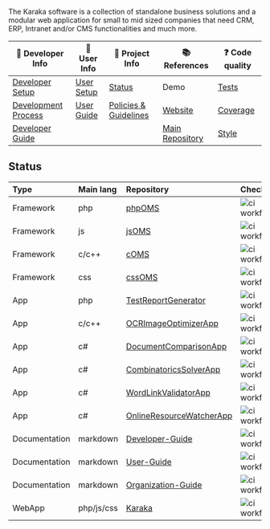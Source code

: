 The Karaka software is a collection of standalone business solutions and a modular web application for small to mid sized companies that need CRM, ERP, Intranet and/or CMS functionalities and much more.

<div align="center">

| :orange_book: Developer Info | :green_book: User Info | :blue_book: Project Info | :books: References | :question: Code quality |
| ---------------------------- | ---------------------- | ------------------------ | ------------------ | ----------------------- |
| [Developer Setup](https://github.com/Karaka-Management/Developer-Guide/blob/develop/general/setup.md) | [User Setup](https://github.com/Karaka-Management/Documentation/blob/develop/setup/install.md) | [Status](https://github.com/Karaka-Management/Docs/blob/master/Project/PROJECT.md) | Demo | [Tests](https://github.com/Karaka-Management/Organization-Guide/blob/master/Processes/01_Development.md#tests) |
| [Development Process](https://github.com/Karaka-Management/Organization-Guide/blob/master/Processes/01_Development.md) | [User Guide](https://github.com/Karaka-Management/Documentation) | [Policies & Guidelines](https://github.com/Karaka-Management/Docs/tree/master/Policies%20%26%20Guidelines) | [Website](https://jingga.app) | [Coverage](https://github.com/Karaka-Management/Developer-Guide/blob/develop/quality/inspections.md#how-and-what-to-test) |
| [Developer Guide](https://github.com/Karaka-Management/Developer-Guide) | | | [Main Repository](https://github.com/Karaka-Management/Karaka) | [Style](https://github.com/Karaka-Management/Organization-Guide/blob/master/Processes/01_Development.md#code-style) |

</div>

## Status

<div align="center">

| Type      | Main lang | Repository | Checks | Build  |
| :-------- | :-------- | :--------- | :----- | :----- |
| Framework | php       | [phpOMS](https://github.com/Karaka-Management/phpOMS)     | ![ci workflow](https://github.com/Karaka-Management/phpOMS/actions/workflows/main.yml/badge.svg) | |
| Framework | js        | [jsOMS](https://github.com/Karaka-Management/jsOMS)      | ![ci workflow](https://github.com/Karaka-Management/jsOMS/actions/workflows/main.yml/badge.svg) | |
| Framework | c/c++     | [cOMS](https://github.com/Karaka-Management/cOMS)       | ![ci workflow](https://github.com/Karaka-Management/cOMS/actions/workflows/main.yml/badge.svg) | |
| Framework | css       | [cssOMS](https://github.com/Karaka-Management/cssOMS)     | ![ci workflow](https://github.com/Karaka-Management/cssOMS/actions/workflows/main.yml/badge.svg) | |
| App      | php       | [TestReportGenerator](https://github.com/Karaka-Management/TestReportGenerator) | ![ci workflow](https://github.com/Karaka-Management/TestReportGenerator/actions/workflows/main.yml/badge.svg) | ![cd workflow](https://github.com/Karaka-Management/TestReportGenerator/actions/workflows/cd.yml/badge.svg) |
| App      | c/c++     | [OCRImageOptimizerApp](https://github.com/Karaka-Management/OCRImageOptimizerApp) | ![ci workflow](https://github.com/Karaka-Management/OCRImageOptimizerApp/actions/workflows/main.yml/badge.svg) | ![cd workflow](https://github.com/Karaka-Management/OCRImageOptimizerApp/actions/workflows/cd.yml/badge.svg) |
| App      | c#        | [DocumentComparisonApp](https://github.com/Karaka-Management/DocumentComparisonApp) | ![ci workflow](https://github.com/Karaka-Management/DocumentComparisonApp/actions/workflows/main.yml/badge.svg) | ![cd workflow](https://github.com/Karaka-Management/DocumentComparisonApp/actions/workflows/cd.yml/badge.svg) |
| App      | c#        | [CombinatoricsSolverApp](https://github.com/Karaka-Management/CombinatoricsSolverApp) | ![ci workflow](https://github.com/Karaka-Management/CombinatoricsSolverApp/actions/workflows/main.yml/badge.svg) | ![cd workflow](https://github.com/Karaka-Management/CombinatoricsSolverApp/actions/workflows/cd.yml/badge.svg) |
| App      | c#        | [WordLinkValidatorApp](https://github.com/Karaka-Management/WordLinkValidatorApp) | ![ci workflow](https://github.com/Karaka-Management/WordLinkValidatorApp/actions/workflows/main.yml/badge.svg) | ![cd workflow](https://github.com/Karaka-Management/WordLinkValidatorApp/actions/workflows/cd.yml/badge.svg) |
| App      | c#        | [OnlineResourceWatcherApp](https://github.com/Karaka-Management/OnlineResourceWatcherApp) | ![ci workflow](https://github.com/Karaka-Management/OnlineResourceWatcherApp/actions/workflows/main.yml/badge.svg) | ![cd workflow](https://github.com/Karaka-Management/OnlineResourceWatcherApp/actions/workflows/cd.yml/badge.svg) |
| Documentation | markdown   | [Developer-Guide](https://github.com/Karaka-Management/Developer-Guide) | ![ci workflow](https://github.com/Karaka-Management/Developer-Guide/actions/workflows/main.yml/badge.svg) | |
| Documentation | markdown   | [User-Guide](https://github.com/Karaka-Management/User-Guide) | ![ci workflow](https://github.com/Karaka-Management/User-Guide/actions/workflows/main.yml/badge.svg) | |
| Documentation | markdown   | [Organization-Guide](https://github.com/Karaka-Management/Organization-Guide) | ![ci workflow](https://github.com/Karaka-Management/Organization-Guide/actions/workflows/main.yml/badge.svg) | |
| WebApp | php/js/css     | [Karaka](https://github.com/Karaka-Management/Karaka)     | ![ci workflow](https://github.com/Karaka-Management/Karaka/actions/workflows/main.yml/badge.svg) | |

</div>
